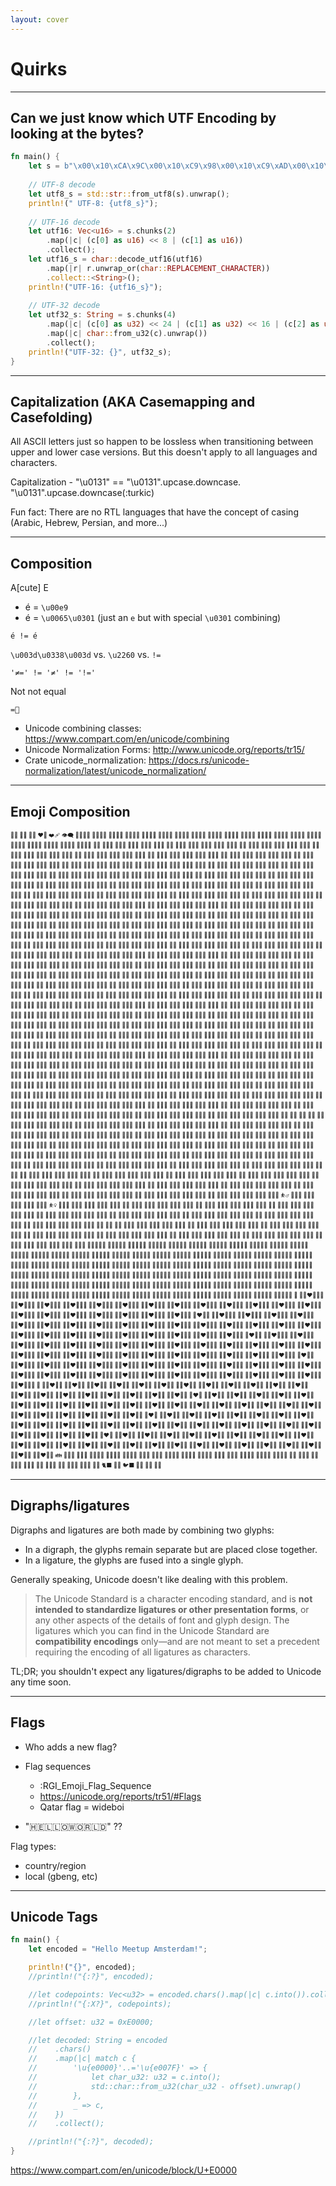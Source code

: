 ```yaml
---
layout: cover
---
```


# Quirks

---

## Can we just know which UTF Encoding by looking at the bytes?

```rust {all|1-2,23|1-6,23|1-2,8-15,23|1-2,17-23}
fn main() {
    let s = b"\x00\x10\xCA\x9C\x00\x10\xC9\x98\x00\x10\xC9\xAD\x00\x10\xC9\xAD\x00\x10\xCA\x98";
    
    // UTF-8 decode
    let utf8_s = std::str::from_utf8(s).unwrap();
    println!(" UTF-8: {utf8_s}");
    
    // UTF-16 decode
    let utf16: Vec<u16> = s.chunks(2)
        .map(|c| (c[0] as u16) << 8 | (c[1] as u16))
        .collect();
    let utf16_s = char::decode_utf16(utf16)
        .map(|r| r.unwrap_or(char::REPLACEMENT_CHARACTER))
        .collect::<String>();
    println!("UTF-16: {utf16_s}");
    
    // UTF-32 decode
    let utf32_s: String = s.chunks(4)
        .map(|c| (c[0] as u32) << 24 | (c[1] as u32) << 16 | (c[2] as u32) << 8 | (c[3] as u32))
        .map(|c| char::from_u32(c).unwrap())
        .collect();
    println!("UTF-32: {}", utf32_s);
}
```

---

## Capitalization (AKA Casemapping and Casefolding)

All ASCII letters just so happen to be lossless when transitioning between upper and lower case versions. But this doesn't apply to all languages and characters.

Capitalization - "\u0131" == "\u0131".upcase.downcase. "\u0131".upcase.downcase(:turkic)

Fun fact: There are no RTL languages that have the concept of casing (Arabic, Hebrew, Persian, and more...)

---

## Composition

A[cute] E

- é = `\u00e9`
- é = `\u0065\u0301` (just an `e` but with special `\u0301` combining)

```
é != é
```

`\u003d\u0338\u003d` vs. `\u2260` vs. `!=`

```
'≠=' != '≠' != '!='
```

Not not equal
```
=⃥
```

<footer>

- Unicode combining classes: https://www.compart.com/en/unicode/combining
- Unicode Normalization Forms: http://www.unicode.org/reports/tr15/
- Crate unicode\_normalization: https://docs.rs/unicode-normalization/latest/unicode_normalization/

</footer>

---

## Emoji Composition

<p style="font-size: 65%; line-height: 1rem;"> 😶‍🌫️ 😮‍💨 😵‍💫 ❤️‍🔥 ❤️‍🩹 👁️‍🗨️ 🫱🏻‍🫲🏼 🫱🏻‍🫲🏽 🫱🏻‍🫲🏾 🫱🏻‍🫲🏿 🫱🏼‍🫲🏻 🫱🏼‍🫲🏽 🫱🏼‍🫲🏾 🫱🏼‍🫲🏿 🫱🏽‍🫲🏻 🫱🏽‍🫲🏼 🫱🏽‍🫲🏾 🫱🏽‍🫲🏿 🫱🏾‍🫲🏻 🫱🏾‍🫲🏼 🫱🏾‍🫲🏽 🫱🏾‍🫲🏿 🫱🏿‍🫲🏻 🫱🏿‍🫲🏼 🫱🏿‍🫲🏽 🫱🏿‍🫲🏾 🧔‍♂️ 🧔🏻‍♂️ 🧔🏼‍♂️ 🧔🏽‍♂️ 🧔🏾‍♂️ 🧔🏿‍♂️ 🧔‍♀️ 🧔🏻‍♀️ 🧔🏼‍♀️ 🧔🏽‍♀️ 🧔🏾‍♀️ 🧔🏿‍♀️ 👨‍🦰 👨🏻‍🦰 👨🏼‍🦰 👨🏽‍🦰 👨🏾‍🦰 👨🏿‍🦰 👨‍🦱 👨🏻‍🦱 👨🏼‍🦱 👨🏽‍🦱 👨🏾‍🦱 👨🏿‍🦱 👨‍🦳 👨🏻‍🦳 👨🏼‍🦳 👨🏽‍🦳 👨🏾‍🦳 👨🏿‍🦳 👨‍🦲 👨🏻‍🦲 👨🏼‍🦲 👨🏽‍🦲 👨🏾‍🦲 👨🏿‍🦲 👩‍🦰 👩🏻‍🦰 👩🏼‍🦰 👩🏽‍🦰 👩🏾‍🦰 👩🏿‍🦰 🧑‍🦰 🧑🏻‍🦰 🧑🏼‍🦰 🧑🏽‍🦰 🧑🏾‍🦰 🧑🏿‍🦰 👩‍🦱 👩🏻‍🦱 👩🏼‍🦱 👩🏽‍🦱 👩🏾‍🦱 👩🏿‍🦱 🧑‍🦱 🧑🏻‍🦱 🧑🏼‍🦱 🧑🏽‍🦱 🧑🏾‍🦱 🧑🏿‍🦱 👩‍🦳 👩🏻‍🦳 👩🏼‍🦳 👩🏽‍🦳 👩🏾‍🦳 👩🏿‍🦳 🧑‍🦳 🧑🏻‍🦳 🧑🏼‍🦳 🧑🏽‍🦳 🧑🏾‍🦳 🧑🏿‍🦳 👩‍🦲 👩🏻‍🦲 👩🏼‍🦲 👩🏽‍🦲 👩🏾‍🦲 👩🏿‍🦲 🧑‍🦲 🧑🏻‍🦲 🧑🏼‍🦲 🧑🏽‍🦲 🧑🏾‍🦲 🧑🏿‍🦲 👱‍♀️ 👱🏻‍♀️ 👱🏼‍♀️ 👱🏽‍♀️ 👱🏾‍♀️ 👱🏿‍♀️ 👱‍♂️ 👱🏻‍♂️ 👱🏼‍♂️ 👱🏽‍♂️ 👱🏾‍♂️ 👱🏿‍♂️ 🙍‍♂️ 🙍🏻‍♂️ 🙍🏼‍♂️ 🙍🏽‍♂️ 🙍🏾‍♂️ 🙍🏿‍♂️ 🙍‍♀️ 🙍🏻‍♀️ 🙍🏼‍♀️ 🙍🏽‍♀️ 🙍🏾‍♀️ 🙍🏿‍♀️ 🙎‍♂️ 🙎🏻‍♂️ 🙎🏼‍♂️ 🙎🏽‍♂️ 🙎🏾‍♂️ 🙎🏿‍♂️ 🙎‍♀️ 🙎🏻‍♀️ 🙎🏼‍♀️ 🙎🏽‍♀️ 🙎🏾‍♀️ 🙎🏿‍♀️ 🙅‍♂️ 🙅🏻‍♂️ 🙅🏼‍♂️ 🙅🏽‍♂️ 🙅🏾‍♂️ 🙅🏿‍♂️ 🙅‍♀️ 🙅🏻‍♀️ 🙅🏼‍♀️ 🙅🏽‍♀️ 🙅🏾‍♀️ 🙅🏿‍♀️ 🙆‍♂️ 🙆🏻‍♂️ 🙆🏼‍♂️ 🙆🏽‍♂️ 🙆🏾‍♂️ 🙆🏿‍♂️ 🙆‍♀️ 🙆🏻‍♀️ 🙆🏼‍♀️ 🙆🏽‍♀️ 🙆🏾‍♀️ 🙆🏿‍♀️ 💁‍♂️ 💁🏻‍♂️ 💁🏼‍♂️ 💁🏽‍♂️ 💁🏾‍♂️ 💁🏿‍♂️ 💁‍♀️ 💁🏻‍♀️ 💁🏼‍♀️ 💁🏽‍♀️ 💁🏾‍♀️ 💁🏿‍♀️ 🙋‍♂️ 🙋🏻‍♂️ 🙋🏼‍♂️ 🙋🏽‍♂️ 🙋🏾‍♂️ 🙋🏿‍♂️ 🙋‍♀️ 🙋🏻‍♀️ 🙋🏼‍♀️ 🙋🏽‍♀️ 🙋🏾‍♀️ 🙋🏿‍♀️ 🧏‍♂️ 🧏🏻‍♂️ 🧏🏼‍♂️ 🧏🏽‍♂️ 🧏🏾‍♂️ 🧏🏿‍♂️ 🧏‍♀️ 🧏🏻‍♀️ 🧏🏼‍♀️ 🧏🏽‍♀️ 🧏🏾‍♀️ 🧏🏿‍♀️ 🙇‍♂️ 🙇🏻‍♂️ 🙇🏼‍♂️ 🙇🏽‍♂️ 🙇🏾‍♂️ 🙇🏿‍♂️ 🙇‍♀️ 🙇🏻‍♀️ 🙇🏼‍♀️ 🙇🏽‍♀️ 🙇🏾‍♀️ 🙇🏿‍♀️ 🤦‍♂️ 🤦🏻‍♂️ 🤦🏼‍♂️ 🤦🏽‍♂️ 🤦🏾‍♂️ 🤦🏿‍♂️ 🤦‍♀️ 🤦🏻‍♀️ 🤦🏼‍♀️ 🤦🏽‍♀️ 🤦🏾‍♀️ 🤦🏿‍♀️ 🤷‍♂️ 🤷🏻‍♂️ 🤷🏼‍♂️ 🤷🏽‍♂️ 🤷🏾‍♂️ 🤷🏿‍♂️ 🤷‍♀️ 🤷🏻‍♀️ 🤷🏼‍♀️ 🤷🏽‍♀️ 🤷🏾‍♀️ 🤷🏿‍♀️ 🧑‍⚕️ 🧑🏻‍⚕️ 🧑🏼‍⚕️ 🧑🏽‍⚕️ 🧑🏾‍⚕️ 🧑🏿‍⚕️ 👨‍⚕️ 👨🏻‍⚕️ 👨🏼‍⚕️ 👨🏽‍⚕️ 👨🏾‍⚕️ 👨🏿‍⚕️ 👩‍⚕️ 👩🏻‍⚕️ 👩🏼‍⚕️ 👩🏽‍⚕️ 👩🏾‍⚕️ 👩🏿‍⚕️ 🧑‍🎓 🧑🏻‍🎓 🧑🏼‍🎓 🧑🏽‍🎓 🧑🏾‍🎓 🧑🏿‍🎓 👨‍🎓 👨🏻‍🎓 👨🏼‍🎓 👨🏽‍🎓 👨🏾‍🎓 👨🏿‍🎓 👩‍🎓 👩🏻‍🎓 👩🏼‍🎓 👩🏽‍🎓 👩🏾‍🎓 👩🏿‍🎓 🧑‍🏫 🧑🏻‍🏫 🧑🏼‍🏫 🧑🏽‍🏫 🧑🏾‍🏫 🧑🏿‍🏫 👨‍🏫 👨🏻‍🏫 👨🏼‍🏫 👨🏽‍🏫 👨🏾‍🏫 👨🏿‍🏫 👩‍🏫 👩🏻‍🏫 👩🏼‍🏫 👩🏽‍🏫 👩🏾‍🏫 👩🏿‍🏫 🧑‍⚖️ 🧑🏻‍⚖️ 🧑🏼‍⚖️ 🧑🏽‍⚖️ 🧑🏾‍⚖️ 🧑🏿‍⚖️ 👨‍⚖️ 👨🏻‍⚖️ 👨🏼‍⚖️ 👨🏽‍⚖️ 👨🏾‍⚖️ 👨🏿‍⚖️ 👩‍⚖️ 👩🏻‍⚖️ 👩🏼‍⚖️ 👩🏽‍⚖️ 👩🏾‍⚖️ 👩🏿‍⚖️ 🧑‍🌾 🧑🏻‍🌾 🧑🏼‍🌾 🧑🏽‍🌾 🧑🏾‍🌾 🧑🏿‍🌾 👨‍🌾 👨🏻‍🌾 👨🏼‍🌾 👨🏽‍🌾 👨🏾‍🌾 👨🏿‍🌾 👩‍🌾 👩🏻‍🌾 👩🏼‍🌾 👩🏽‍🌾 👩🏾‍🌾 👩🏿‍🌾 🧑‍🍳 🧑🏻‍🍳 🧑🏼‍🍳 🧑🏽‍🍳 🧑🏾‍🍳 🧑🏿‍🍳 👨‍🍳 👨🏻‍🍳 👨🏼‍🍳 👨🏽‍🍳 👨🏾‍🍳 👨🏿‍🍳 👩‍🍳 👩🏻‍🍳 👩🏼‍🍳 👩🏽‍🍳 👩🏾‍🍳 👩🏿‍🍳 🧑‍🔧 🧑🏻‍🔧 🧑🏼‍🔧 🧑🏽‍🔧 🧑🏾‍🔧 🧑🏿‍🔧 👨‍🔧 👨🏻‍🔧 👨🏼‍🔧 👨🏽‍🔧 👨🏾‍🔧 👨🏿‍🔧 👩‍🔧 👩🏻‍🔧 👩🏼‍🔧 👩🏽‍🔧 👩🏾‍🔧 👩🏿‍🔧 🧑‍🏭 🧑🏻‍🏭 🧑🏼‍🏭 🧑🏽‍🏭 🧑🏾‍🏭 🧑🏿‍🏭 👨‍🏭 👨🏻‍🏭 👨🏼‍🏭 👨🏽‍🏭 👨🏾‍🏭 👨🏿‍🏭 👩‍🏭 👩🏻‍🏭 👩🏼‍🏭 👩🏽‍🏭 👩🏾‍🏭 👩🏿‍🏭 🧑‍💼 🧑🏻‍💼 🧑🏼‍💼 🧑🏽‍💼 🧑🏾‍💼 🧑🏿‍💼 👨‍💼 👨🏻‍💼 👨🏼‍💼 👨🏽‍💼 👨🏾‍💼 👨🏿‍💼 👩‍💼 👩🏻‍💼 👩🏼‍💼 👩🏽‍💼 👩🏾‍💼 👩🏿‍💼 🧑‍🔬 🧑🏻‍🔬 🧑🏼‍🔬 🧑🏽‍🔬 🧑🏾‍🔬 🧑🏿‍🔬 👨‍🔬 👨🏻‍🔬 👨🏼‍🔬 👨🏽‍🔬 👨🏾‍🔬 👨🏿‍🔬 👩‍🔬 👩🏻‍🔬 👩🏼‍🔬 👩🏽‍🔬 👩🏾‍🔬 👩🏿‍🔬 🧑‍💻 🧑🏻‍💻 🧑🏼‍💻 🧑🏽‍💻 🧑🏾‍💻 🧑🏿‍💻 👨‍💻 👨🏻‍💻 👨🏼‍💻 👨🏽‍💻 👨🏾‍💻 👨🏿‍💻 👩‍💻 👩🏻‍💻 👩🏼‍💻 👩🏽‍💻 👩🏾‍💻 👩🏿‍💻 🧑‍🎤 🧑🏻‍🎤 🧑🏼‍🎤 🧑🏽‍🎤 🧑🏾‍🎤 🧑🏿‍🎤 👨‍🎤 👨🏻‍🎤 👨🏼‍🎤 👨🏽‍🎤 👨🏾‍🎤 👨🏿‍🎤 👩‍🎤 👩🏻‍🎤 👩🏼‍🎤 👩🏽‍🎤 👩🏾‍🎤 👩🏿‍🎤 🧑‍🎨 🧑🏻‍🎨 🧑🏼‍🎨 🧑🏽‍🎨 🧑🏾‍🎨 🧑🏿‍🎨 👨‍🎨 👨🏻‍🎨 👨🏼‍🎨 👨🏽‍🎨 👨🏾‍🎨 👨🏿‍🎨 👩‍🎨 👩🏻‍🎨 👩🏼‍🎨 👩🏽‍🎨 👩🏾‍🎨 👩🏿‍🎨 🧑‍✈️ 🧑🏻‍✈️ 🧑🏼‍✈️ 🧑🏽‍✈️ 🧑🏾‍✈️ 🧑🏿‍✈️ 👨‍✈️ 👨🏻‍✈️ 👨🏼‍✈️ 👨🏽‍✈️ 👨🏾‍✈️ 👨🏿‍✈️ 👩‍✈️ 👩🏻‍✈️ 👩🏼‍✈️ 👩🏽‍✈️ 👩🏾‍✈️ 👩🏿‍✈️ 🧑‍🚀 🧑🏻‍🚀 🧑🏼‍🚀 🧑🏽‍🚀 🧑🏾‍🚀 🧑🏿‍🚀 👨‍🚀 👨🏻‍🚀 👨🏼‍🚀 👨🏽‍🚀 👨🏾‍🚀 👨🏿‍🚀 👩‍🚀 👩🏻‍🚀 👩🏼‍🚀 👩🏽‍🚀 👩🏾‍🚀 👩🏿‍🚀 🧑‍🚒 🧑🏻‍🚒 🧑🏼‍🚒 🧑🏽‍🚒 🧑🏾‍🚒 🧑🏿‍🚒 👨‍🚒 👨🏻‍🚒 👨🏼‍🚒 👨🏽‍🚒 👨🏾‍🚒 👨🏿‍🚒 👩‍🚒 👩🏻‍🚒 👩🏼‍🚒 👩🏽‍🚒 👩🏾‍🚒 👩🏿‍🚒 👮‍♂️ 👮🏻‍♂️ 👮🏼‍♂️ 👮🏽‍♂️ 👮🏾‍♂️ 👮🏿‍♂️ 👮‍♀️ 👮🏻‍♀️ 👮🏼‍♀️ 👮🏽‍♀️ 👮🏾‍♀️ 👮🏿‍♀️ 🕵️‍♂️ 🕵🏻‍♂️ 🕵🏼‍♂️ 🕵🏽‍♂️ 🕵🏾‍♂️ 🕵🏿‍♂️ 🕵️‍♀️ 🕵🏻‍♀️ 🕵🏼‍♀️ 🕵🏽‍♀️ 🕵🏾‍♀️ 🕵🏿‍♀️ 💂‍♂️ 💂🏻‍♂️ 💂🏼‍♂️ 💂🏽‍♂️ 💂🏾‍♂️ 💂🏿‍♂️ 💂‍♀️ 💂🏻‍♀️ 💂🏼‍♀️ 💂🏽‍♀️ 💂🏾‍♀️ 💂🏿‍♀️ 👷‍♂️ 👷🏻‍♂️ 👷🏼‍♂️ 👷🏽‍♂️ 👷🏾‍♂️ 👷🏿‍♂️ 👷‍♀️ 👷🏻‍♀️ 👷🏼‍♀️ 👷🏽‍♀️ 👷🏾‍♀️ 👷🏿‍♀️ 👳‍♂️ 👳🏻‍♂️ 👳🏼‍♂️ 👳🏽‍♂️ 👳🏾‍♂️ 👳🏿‍♂️ 👳‍♀️ 👳🏻‍♀️ 👳🏼‍♀️ 👳🏽‍♀️ 👳🏾‍♀️ 👳🏿‍♀️ 🤵‍♂️ 🤵🏻‍♂️ 🤵🏼‍♂️ 🤵🏽‍♂️ 🤵🏾‍♂️ 🤵🏿‍♂️ 🤵‍♀️ 🤵🏻‍♀️ 🤵🏼‍♀️ 🤵🏽‍♀️ 🤵🏾‍♀️ 🤵🏿‍♀️ 👰‍♂️ 👰🏻‍♂️ 👰🏼‍♂️ 👰🏽‍♂️ 👰🏾‍♂️ 👰🏿‍♂️ 👰‍♀️ 👰🏻‍♀️ 👰🏼‍♀️ 👰🏽‍♀️ 👰🏾‍♀️ 👰🏿‍♀️ 👩‍🍼 👩🏻‍🍼 👩🏼‍🍼 👩🏽‍🍼 👩🏾‍🍼 👩🏿‍🍼 👨‍🍼 👨🏻‍🍼 👨🏼‍🍼 👨🏽‍🍼 👨🏾‍🍼 👨🏿‍🍼 🧑‍🍼 🧑🏻‍🍼 🧑🏼‍🍼 🧑🏽‍🍼 🧑🏾‍🍼 🧑🏿‍🍼 🧑‍🎄 🧑🏻‍🎄 🧑🏼‍🎄 🧑🏽‍🎄 🧑🏾‍🎄 🧑🏿‍🎄 🦸‍♂️ 🦸🏻‍♂️ 🦸🏼‍♂️ 🦸🏽‍♂️ 🦸🏾‍♂️ 🦸🏿‍♂️ 🦸‍♀️ 🦸🏻‍♀️ 🦸🏼‍♀️ 🦸🏽‍♀️ 🦸🏾‍♀️ 🦸🏿‍♀️ 🦹‍♂️ 🦹🏻‍♂️ 🦹🏼‍♂️ 🦹🏽‍♂️ 🦹🏾‍♂️ 🦹🏿‍♂️ 🦹‍♀️ 🦹🏻‍♀️ 🦹🏼‍♀️ 🦹🏽‍♀️ 🦹🏾‍♀️ 🦹🏿‍♀️ 🧙‍♂️ 🧙🏻‍♂️ 🧙🏼‍♂️ 🧙🏽‍♂️ 🧙🏾‍♂️ 🧙🏿‍♂️ 🧙‍♀️ 🧙🏻‍♀️ 🧙🏼‍♀️ 🧙🏽‍♀️ 🧙🏾‍♀️ 🧙🏿‍♀️ 🧚‍♂️ 🧚🏻‍♂️ 🧚🏼‍♂️ 🧚🏽‍♂️ 🧚🏾‍♂️ 🧚🏿‍♂️ 🧚‍♀️ 🧚🏻‍♀️ 🧚🏼‍♀️ 🧚🏽‍♀️ 🧚🏾‍♀️ 🧚🏿‍♀️ 🧛‍♂️ 🧛🏻‍♂️ 🧛🏼‍♂️ 🧛🏽‍♂️ 🧛🏾‍♂️ 🧛🏿‍♂️ 🧛‍♀️ 🧛🏻‍♀️ 🧛🏼‍♀️ 🧛🏽‍♀️ 🧛🏾‍♀️ 🧛🏿‍♀️ 🧜‍♂️ 🧜🏻‍♂️ 🧜🏼‍♂️ 🧜🏽‍♂️ 🧜🏾‍♂️ 🧜🏿‍♂️ 🧜‍♀️ 🧜🏻‍♀️ 🧜🏼‍♀️ 🧜🏽‍♀️ 🧜🏾‍♀️ 🧜🏿‍♀️ 🧝‍♂️ 🧝🏻‍♂️ 🧝🏼‍♂️ 🧝🏽‍♂️ 🧝🏾‍♂️ 🧝🏿‍♂️ 🧝‍♀️ 🧝🏻‍♀️ 🧝🏼‍♀️ 🧝🏽‍♀️ 🧝🏾‍♀️ 🧝🏿‍♀️ 🧞‍♂️ 🧞‍♀️ 🧟‍♂️ 🧟‍♀️ 💆‍♂️ 💆🏻‍♂️ 💆🏼‍♂️ 💆🏽‍♂️ 💆🏾‍♂️ 💆🏿‍♂️ 💆‍♀️ 💆🏻‍♀️ 💆🏼‍♀️ 💆🏽‍♀️ 💆🏾‍♀️ 💆🏿‍♀️ 💇‍♂️ 💇🏻‍♂️ 💇🏼‍♂️ 💇🏽‍♂️ 💇🏾‍♂️ 💇🏿‍♂️ 💇‍♀️ 💇🏻‍♀️ 💇🏼‍♀️ 💇🏽‍♀️ 💇🏾‍♀️ 💇🏿‍♀️ 🚶‍♂️ 🚶🏻‍♂️ 🚶🏼‍♂️ 🚶🏽‍♂️ 🚶🏾‍♂️ 🚶🏿‍♂️ 🚶‍♀️ 🚶🏻‍♀️ 🚶🏼‍♀️ 🚶🏽‍♀️ 🚶🏾‍♀️ 🚶🏿‍♀️ 🧍‍♂️ 🧍🏻‍♂️ 🧍🏼‍♂️ 🧍🏽‍♂️ 🧍🏾‍♂️ 🧍🏿‍♂️ 🧍‍♀️ 🧍🏻‍♀️ 🧍🏼‍♀️ 🧍🏽‍♀️ 🧍🏾‍♀️ 🧍🏿‍♀️ 🧎‍♂️ 🧎🏻‍♂️ 🧎🏼‍♂️ 🧎🏽‍♂️ 🧎🏾‍♂️ 🧎🏿‍♂️ 🧎‍♀️ 🧎🏻‍♀️ 🧎🏼‍♀️ 🧎🏽‍♀️ 🧎🏾‍♀️ 🧎🏿‍♀️ 🧑‍🦯 🧑🏻‍🦯 🧑🏼‍🦯 🧑🏽‍🦯 🧑🏾‍🦯 🧑🏿‍🦯 👨‍🦯 👨🏻‍🦯 👨🏼‍🦯 👨🏽‍🦯 👨🏾‍🦯 👨🏿‍🦯 👩‍🦯 👩🏻‍🦯 👩🏼‍🦯 👩🏽‍🦯 👩🏾‍🦯 👩🏿‍🦯 🧑‍🦼 🧑🏻‍🦼 🧑🏼‍🦼 🧑🏽‍🦼 🧑🏾‍🦼 🧑🏿‍🦼 👨‍🦼 👨🏻‍🦼 👨🏼‍🦼 👨🏽‍🦼 👨🏾‍🦼 👨🏿‍🦼 👩‍🦼 👩🏻‍🦼 👩🏼‍🦼 👩🏽‍🦼 👩🏾‍🦼 👩🏿‍🦼 🧑‍🦽 🧑🏻‍🦽 🧑🏼‍🦽 🧑🏽‍🦽 🧑🏾‍🦽 🧑🏿‍🦽 👨‍🦽 👨🏻‍🦽 👨🏼‍🦽 👨🏽‍🦽 👨🏾‍🦽 👨🏿‍🦽 👩‍🦽 👩🏻‍🦽 👩🏼‍🦽 👩🏽‍🦽 👩🏾‍🦽 👩🏿‍🦽 🏃‍♂️ 🏃🏻‍♂️ 🏃🏼‍♂️ 🏃🏽‍♂️ 🏃🏾‍♂️ 🏃🏿‍♂️ 🏃‍♀️ 🏃🏻‍♀️ 🏃🏼‍♀️ 🏃🏽‍♀️ 🏃🏾‍♀️ 🏃🏿‍♀️ 👯‍♂️ 👯‍♀️ 🧖‍♂️ 🧖🏻‍♂️ 🧖🏼‍♂️ 🧖🏽‍♂️ 🧖🏾‍♂️ 🧖🏿‍♂️ 🧖‍♀️ 🧖🏻‍♀️ 🧖🏼‍♀️ 🧖🏽‍♀️ 🧖🏾‍♀️ 🧖🏿‍♀️ 🧗‍♂️ 🧗🏻‍♂️ 🧗🏼‍♂️ 🧗🏽‍♂️ 🧗🏾‍♂️ 🧗🏿‍♂️ 🧗‍♀️ 🧗🏻‍♀️ 🧗🏼‍♀️ 🧗🏽‍♀️ 🧗🏾‍♀️ 🧗🏿‍♀️ 🏌️‍♂️ 🏌🏻‍♂️ 🏌🏼‍♂️ 🏌🏽‍♂️ 🏌🏾‍♂️ 🏌🏿‍♂️ 🏌️‍♀️ 🏌🏻‍♀️ 🏌🏼‍♀️ 🏌🏽‍♀️ 🏌🏾‍♀️ 🏌🏿‍♀️ 🏄‍♂️ 🏄🏻‍♂️ 🏄🏼‍♂️ 🏄🏽‍♂️ 🏄🏾‍♂️ 🏄🏿‍♂️ 🏄‍♀️ 🏄🏻‍♀️ 🏄🏼‍♀️ 🏄🏽‍♀️ 🏄🏾‍♀️ 🏄🏿‍♀️ 🚣‍♂️ 🚣🏻‍♂️ 🚣🏼‍♂️ 🚣🏽‍♂️ 🚣🏾‍♂️ 🚣🏿‍♂️ 🚣‍♀️ 🚣🏻‍♀️ 🚣🏼‍♀️ 🚣🏽‍♀️ 🚣🏾‍♀️ 🚣🏿‍♀️ 🏊‍♂️ 🏊🏻‍♂️ 🏊🏼‍♂️ 🏊🏽‍♂️ 🏊🏾‍♂️ 🏊🏿‍♂️ 🏊‍♀️ 🏊🏻‍♀️ 🏊🏼‍♀️ 🏊🏽‍♀️ 🏊🏾‍♀️ 🏊🏿‍♀️ ⛹️‍♂️ ⛹🏻‍♂️ ⛹🏼‍♂️ ⛹🏽‍♂️ ⛹🏾‍♂️ ⛹🏿‍♂️ ⛹️‍♀️ ⛹🏻‍♀️ ⛹🏼‍♀️ ⛹🏽‍♀️ ⛹🏾‍♀️ ⛹🏿‍♀️ 🏋️‍♂️ 🏋🏻‍♂️ 🏋🏼‍♂️ 🏋🏽‍♂️ 🏋🏾‍♂️ 🏋🏿‍♂️ 🏋️‍♀️ 🏋🏻‍♀️ 🏋🏼‍♀️ 🏋🏽‍♀️ 🏋🏾‍♀️ 🏋🏿‍♀️ 🚴‍♂️ 🚴🏻‍♂️ 🚴🏼‍♂️ 🚴🏽‍♂️ 🚴🏾‍♂️ 🚴🏿‍♂️ 🚴‍♀️ 🚴🏻‍♀️ 🚴🏼‍♀️ 🚴🏽‍♀️ 🚴🏾‍♀️ 🚴🏿‍♀️ 🚵‍♂️ 🚵🏻‍♂️ 🚵🏼‍♂️ 🚵🏽‍♂️ 🚵🏾‍♂️ 🚵🏿‍♂️ 🚵‍♀️ 🚵🏻‍♀️ 🚵🏼‍♀️ 🚵🏽‍♀️ 🚵🏾‍♀️ 🚵🏿‍♀️ 🤸‍♂️ 🤸🏻‍♂️ 🤸🏼‍♂️ 🤸🏽‍♂️ 🤸🏾‍♂️ 🤸🏿‍♂️ 🤸‍♀️ 🤸🏻‍♀️ 🤸🏼‍♀️ 🤸🏽‍♀️ 🤸🏾‍♀️ 🤸🏿‍♀️ 🤼‍♂️ 🤼‍♀️ 🤽‍♂️ 🤽🏻‍♂️ 🤽🏼‍♂️ 🤽🏽‍♂️ 🤽🏾‍♂️ 🤽🏿‍♂️ 🤽‍♀️ 🤽🏻‍♀️ 🤽🏼‍♀️ 🤽🏽‍♀️ 🤽🏾‍♀️ 🤽🏿‍♀️ 🤾‍♂️ 🤾🏻‍♂️ 🤾🏼‍♂️ 🤾🏽‍♂️ 🤾🏾‍♂️ 🤾🏿‍♂️ 🤾‍♀️ 🤾🏻‍♀️ 🤾🏼‍♀️ 🤾🏽‍♀️ 🤾🏾‍♀️ 🤾🏿‍♀️ 🤹‍♂️ 🤹🏻‍♂️ 🤹🏼‍♂️ 🤹🏽‍♂️ 🤹🏾‍♂️ 🤹🏿‍♂️ 🤹‍♀️ 🤹🏻‍♀️ 🤹🏼‍♀️ 🤹🏽‍♀️ 🤹🏾‍♀️ 🤹🏿‍♀️ 🧘‍♂️ 🧘🏻‍♂️ 🧘🏼‍♂️ 🧘🏽‍♂️ 🧘🏾‍♂️ 🧘🏿‍♂️ 🧘‍♀️ 🧘🏻‍♀️ 🧘🏼‍♀️ 🧘🏽‍♀️ 🧘🏾‍♀️ 🧘🏿‍♀️ 🧑‍🤝‍🧑 🧑🏻‍🤝‍🧑🏻 🧑🏻‍🤝‍🧑🏼 🧑🏻‍🤝‍🧑🏽 🧑🏻‍🤝‍🧑🏾 🧑🏻‍🤝‍🧑🏿 🧑🏼‍🤝‍🧑🏻 🧑🏼‍🤝‍🧑🏼 🧑🏼‍🤝‍🧑🏽 🧑🏼‍🤝‍🧑🏾 🧑🏼‍🤝‍🧑🏿 🧑🏽‍🤝‍🧑🏻 🧑🏽‍🤝‍🧑🏼 🧑🏽‍🤝‍🧑🏽 🧑🏽‍🤝‍🧑🏾 🧑🏽‍🤝‍🧑🏿 🧑🏾‍🤝‍🧑🏻 🧑🏾‍🤝‍🧑🏼 🧑🏾‍🤝‍🧑🏽 🧑🏾‍🤝‍🧑🏾 🧑🏾‍🤝‍🧑🏿 🧑🏿‍🤝‍🧑🏻 🧑🏿‍🤝‍🧑🏼 🧑🏿‍🤝‍🧑🏽 🧑🏿‍🤝‍🧑🏾 🧑🏿‍🤝‍🧑🏿 👩🏻‍🤝‍👩🏼 👩🏻‍🤝‍👩🏽 👩🏻‍🤝‍👩🏾 👩🏻‍🤝‍👩🏿 👩🏼‍🤝‍👩🏻 👩🏼‍🤝‍👩🏽 👩🏼‍🤝‍👩🏾 👩🏼‍🤝‍👩🏿 👩🏽‍🤝‍👩🏻 👩🏽‍🤝‍👩🏼 👩🏽‍🤝‍👩🏾 👩🏽‍🤝‍👩🏿 👩🏾‍🤝‍👩🏻 👩🏾‍🤝‍👩🏼 👩🏾‍🤝‍👩🏽 👩🏾‍🤝‍👩🏿 👩🏿‍🤝‍👩🏻 👩🏿‍🤝‍👩🏼 👩🏿‍🤝‍👩🏽 👩🏿‍🤝‍👩🏾 👩🏻‍🤝‍👨🏼 👩🏻‍🤝‍👨🏽 👩🏻‍🤝‍👨🏾 👩🏻‍🤝‍👨🏿 👩🏼‍🤝‍👨🏻 👩🏼‍🤝‍👨🏽 👩🏼‍🤝‍👨🏾 👩🏼‍🤝‍👨🏿 👩🏽‍🤝‍👨🏻 👩🏽‍🤝‍👨🏼 👩🏽‍🤝‍👨🏾 👩🏽‍🤝‍👨🏿 👩🏾‍🤝‍👨🏻 👩🏾‍🤝‍👨🏼 👩🏾‍🤝‍👨🏽 👩🏾‍🤝‍👨🏿 👩🏿‍🤝‍👨🏻 👩🏿‍🤝‍👨🏼 👩🏿‍🤝‍👨🏽 👩🏿‍🤝‍👨🏾 👨🏻‍🤝‍👨🏼 👨🏻‍🤝‍👨🏽 👨🏻‍🤝‍👨🏾 👨🏻‍🤝‍👨🏿 👨🏼‍🤝‍👨🏻 👨🏼‍🤝‍👨🏽 👨🏼‍🤝‍👨🏾 👨🏼‍🤝‍👨🏿 👨🏽‍🤝‍👨🏻 👨🏽‍🤝‍👨🏼 👨🏽‍🤝‍👨🏾 👨🏽‍🤝‍👨🏿 👨🏾‍🤝‍👨🏻 👨🏾‍🤝‍👨🏼 👨🏾‍🤝‍👨🏽 👨🏾‍🤝‍👨🏿 👨🏿‍🤝‍👨🏻 👨🏿‍🤝‍👨🏼 👨🏿‍🤝‍👨🏽 👨🏿‍🤝‍👨🏾 💏 🧑🏻‍❤️‍💋‍🧑🏼 🧑🏻‍❤️‍💋‍🧑🏽 🧑🏻‍❤️‍💋‍🧑🏾 🧑🏻‍❤️‍💋‍🧑🏿 🧑🏼‍❤️‍💋‍🧑🏻 🧑🏼‍❤️‍💋‍🧑🏽 🧑🏼‍❤️‍💋‍🧑🏾 🧑🏼‍❤️‍💋‍🧑🏿 🧑🏽‍❤️‍💋‍🧑🏻 🧑🏽‍❤️‍💋‍🧑🏼 🧑🏽‍❤️‍💋‍🧑🏾 🧑🏽‍❤️‍💋‍🧑🏿 🧑🏾‍❤️‍💋‍🧑🏻 🧑🏾‍❤️‍💋‍🧑🏼 🧑🏾‍❤️‍💋‍🧑🏽 🧑🏾‍❤️‍💋‍🧑🏿 🧑🏿‍❤️‍💋‍🧑🏻 🧑🏿‍❤️‍💋‍🧑🏼 🧑🏿‍❤️‍💋‍🧑🏽 🧑🏿‍❤️‍💋‍🧑🏾 👩‍❤️‍💋‍👨 👩🏻‍❤️‍💋‍👨🏻 👩🏻‍❤️‍💋‍👨🏼 👩🏻‍❤️‍💋‍👨🏽 👩🏻‍❤️‍💋‍👨🏾 👩🏻‍❤️‍💋‍👨🏿 👩🏼‍❤️‍💋‍👨🏻 👩🏼‍❤️‍💋‍👨🏼 👩🏼‍❤️‍💋‍👨🏽 👩🏼‍❤️‍💋‍👨🏾 👩🏼‍❤️‍💋‍👨🏿 👩🏽‍❤️‍💋‍👨🏻 👩🏽‍❤️‍💋‍👨🏼 👩🏽‍❤️‍💋‍👨🏽 👩🏽‍❤️‍💋‍👨🏾 👩🏽‍❤️‍💋‍👨🏿 👩🏾‍❤️‍💋‍👨🏻 👩🏾‍❤️‍💋‍👨🏼 👩🏾‍❤️‍💋‍👨🏽 👩🏾‍❤️‍💋‍👨🏾 👩🏾‍❤️‍💋‍👨🏿 👩🏿‍❤️‍💋‍👨🏻 👩🏿‍❤️‍💋‍👨🏼 👩🏿‍❤️‍💋‍👨🏽 👩🏿‍❤️‍💋‍👨🏾 👩🏿‍❤️‍💋‍👨🏿 👨‍❤️‍💋‍👨 👨🏻‍❤️‍💋‍👨🏻 👨🏻‍❤️‍💋‍👨🏼 👨🏻‍❤️‍💋‍👨🏽 👨🏻‍❤️‍💋‍👨🏾 👨🏻‍❤️‍💋‍👨🏿 👨🏼‍❤️‍💋‍👨🏻 👨🏼‍❤️‍💋‍👨🏼 👨🏼‍❤️‍💋‍👨🏽 👨🏼‍❤️‍💋‍👨🏾 👨🏼‍❤️‍💋‍👨🏿 👨🏽‍❤️‍💋‍👨🏻 👨🏽‍❤️‍💋‍👨🏼 👨🏽‍❤️‍💋‍👨🏽 👨🏽‍❤️‍💋‍👨🏾 👨🏽‍❤️‍💋‍👨🏿 👨🏾‍❤️‍💋‍👨🏻 👨🏾‍❤️‍💋‍👨🏼 👨🏾‍❤️‍💋‍👨🏽 👨🏾‍❤️‍💋‍👨🏾 👨🏾‍❤️‍💋‍👨🏿 👨🏿‍❤️‍💋‍👨🏻 👨🏿‍❤️‍💋‍👨🏼 👨🏿‍❤️‍💋‍👨🏽 👨🏿‍❤️‍💋‍👨🏾 👨🏿‍❤️‍💋‍👨🏿 👩‍❤️‍💋‍👩 👩🏻‍❤️‍💋‍👩🏻 👩🏻‍❤️‍💋‍👩🏼 👩🏻‍❤️‍💋‍👩🏽 👩🏻‍❤️‍💋‍👩🏾 👩🏻‍❤️‍💋‍👩🏿 👩🏼‍❤️‍💋‍👩🏻 👩🏼‍❤️‍💋‍👩🏼 👩🏼‍❤️‍💋‍👩🏽 👩🏼‍❤️‍💋‍👩🏾 👩🏼‍❤️‍💋‍👩🏿 👩🏽‍❤️‍💋‍👩🏻 👩🏽‍❤️‍💋‍👩🏼 👩🏽‍❤️‍💋‍👩🏽 👩🏽‍❤️‍💋‍👩🏾 👩🏽‍❤️‍💋‍👩🏿 👩🏾‍❤️‍💋‍👩🏻 👩🏾‍❤️‍💋‍👩🏼 👩🏾‍❤️‍💋‍👩🏽 👩🏾‍❤️‍💋‍👩🏾 👩🏾‍❤️‍💋‍👩🏿 👩🏿‍❤️‍💋‍👩🏻 👩🏿‍❤️‍💋‍👩🏼 👩🏿‍❤️‍💋‍👩🏽 👩🏿‍❤️‍💋‍👩🏾 👩🏿‍❤️‍💋‍👩🏿 💑 🧑🏻‍❤️‍🧑🏼 🧑🏻‍❤️‍🧑🏽 🧑🏻‍❤️‍🧑🏾 🧑🏻‍❤️‍🧑🏿 🧑🏼‍❤️‍🧑🏻 🧑🏼‍❤️‍🧑🏽 🧑🏼‍❤️‍🧑🏾 🧑🏼‍❤️‍🧑🏿 🧑🏽‍❤️‍🧑🏻 🧑🏽‍❤️‍🧑🏼 🧑🏽‍❤️‍🧑🏾 🧑🏽‍❤️‍🧑🏿 🧑🏾‍❤️‍🧑🏻 🧑🏾‍❤️‍🧑🏼 🧑🏾‍❤️‍🧑🏽 🧑🏾‍❤️‍🧑🏿 🧑🏿‍❤️‍🧑🏻 🧑🏿‍❤️‍🧑🏼 🧑🏿‍❤️‍🧑🏽 🧑🏿‍❤️‍🧑🏾 👩‍❤️‍👨 👩🏻‍❤️‍👨🏻 👩🏻‍❤️‍👨🏼 👩🏻‍❤️‍👨🏽 👩🏻‍❤️‍👨🏾 👩🏻‍❤️‍👨🏿 👩🏼‍❤️‍👨🏻 👩🏼‍❤️‍👨🏼 👩🏼‍❤️‍👨🏽 👩🏼‍❤️‍👨🏾 👩🏼‍❤️‍👨🏿 👩🏽‍❤️‍👨🏻 👩🏽‍❤️‍👨🏼 👩🏽‍❤️‍👨🏽 👩🏽‍❤️‍👨🏾 👩🏽‍❤️‍👨🏿 👩🏾‍❤️‍👨🏻 👩🏾‍❤️‍👨🏼 👩🏾‍❤️‍👨🏽 👩🏾‍❤️‍👨🏾 👩🏾‍❤️‍👨🏿 👩🏿‍❤️‍👨🏻 👩🏿‍❤️‍👨🏼 👩🏿‍❤️‍👨🏽 👩🏿‍❤️‍👨🏾 👩🏿‍❤️‍👨🏿 👨‍❤️‍👨 👨🏻‍❤️‍👨🏻 👨🏻‍❤️‍👨🏼 👨🏻‍❤️‍👨🏽 👨🏻‍❤️‍👨🏾 👨🏻‍❤️‍👨🏿 👨🏼‍❤️‍👨🏻 👨🏼‍❤️‍👨🏼 👨🏼‍❤️‍👨🏽 👨🏼‍❤️‍👨🏾 👨🏼‍❤️‍👨🏿 👨🏽‍❤️‍👨🏻 👨🏽‍❤️‍👨🏼 👨🏽‍❤️‍👨🏽 👨🏽‍❤️‍👨🏾 👨🏽‍❤️‍👨🏿 👨🏾‍❤️‍👨🏻 👨🏾‍❤️‍👨🏼 👨🏾‍❤️‍👨🏽 👨🏾‍❤️‍👨🏾 👨🏾‍❤️‍👨🏿 👨🏿‍❤️‍👨🏻 👨🏿‍❤️‍👨🏼 👨🏿‍❤️‍👨🏽 👨🏿‍❤️‍👨🏾 👨🏿‍❤️‍👨🏿 👩‍❤️‍👩 👩🏻‍❤️‍👩🏻 👩🏻‍❤️‍👩🏼 👩🏻‍❤️‍👩🏽 👩🏻‍❤️‍👩🏾 👩🏻‍❤️‍👩🏿 👩🏼‍❤️‍👩🏻 👩🏼‍❤️‍👩🏼 👩🏼‍❤️‍👩🏽 👩🏼‍❤️‍👩🏾 👩🏼‍❤️‍👩🏿 👩🏽‍❤️‍👩🏻 👩🏽‍❤️‍👩🏼 👩🏽‍❤️‍👩🏽 👩🏽‍❤️‍👩🏾 👩🏽‍❤️‍👩🏿 👩🏾‍❤️‍👩🏻 👩🏾‍❤️‍👩🏼 👩🏾‍❤️‍👩🏽 👩🏾‍❤️‍👩🏾 👩🏾‍❤️‍👩🏿 👩🏿‍❤️‍👩🏻 👩🏿‍❤️‍👩🏼 👩🏿‍❤️‍👩🏽 👩🏿‍❤️‍👩🏾 👩🏿‍❤️‍👩🏿 👪 👨‍👩‍👦 👨‍👩‍👧 👨‍👩‍👧‍👦 👨‍👩‍👦‍👦 👨‍👩‍👧‍👧 👨‍👨‍👦 👨‍👨‍👧 👨‍👨‍👧‍👦 👨‍👨‍👦‍👦 👨‍👨‍👧‍👧 👩‍👩‍👦 👩‍👩‍👧 👩‍👩‍👧‍👦 👩‍👩‍👦‍👦 👩‍👩‍👧‍👧 👨‍👦 👨‍👦‍👦 👨‍👧 👨‍👧‍👦 👨‍👧‍👧 👩‍👦 👩‍👦‍👦 👩‍👧 👩‍👧‍👦 👩‍👧‍👧 🐕‍🦺 🐈‍⬛ 🐻‍❄️ 🐦‍⬛ 🏳️‍🌈 🏳️‍⚧️ 🏴‍☠️ </p>

<!--
Full reference: https://unicode.org/Public/emoji/15.0/
ZJW: zwidje https://unicode.org/emoji/charts/emoji-zwj-sequences.html
-->

---

## Digraphs/ligatures

Digraphs and ligatures are both made by combining two glyphs:

- In a digraph, the glyphs remain separate but are placed close together.
- In a ligature, the glyphs are fused into a single glyph.

Generally speaking, Unicode doesn't like dealing with this problem.

> The Unicode Standard is a character encoding standard, and is **not intended to standardize ligatures or other presentation forms**, or any other aspects of the details of font and glyph design. The ligatures which you can find in the Unicode Standard are **compatibility encodings** only—and are not meant to set a precedent requiring the encoding of all ligatures as characters.

TL;DR; you shouldn't expect any ligatures/digraphs to be added to Unicode any time soon.


<!--
http://unicode.org/faq/ligature_digraph.html
-->

---

## Flags

- Who adds a new flag?
- Flag sequences
  - :RGI_Emoji_Flag_Sequence
  - https://unicode.org/reports/tr51/#Flags
  - Qatar flag = wideboi

- "🇭🇪🇱🇱🇴🇼🇴🇷🇱🇩" ??


Flag types:
- country/region
- local (gbeng, etc)

---

## Unicode Tags

```rust
fn main() {
    let encoded = "Hello󠀠󠁒󠁵󠁳󠁴 Meetup Amsterdam!";

    println!("{}", encoded);
    //println!("{:?}", encoded);

    //let codepoints: Vec<u32> = encoded.chars().map(|c| c.into()).collect();
    //println!("{:X?}", codepoints);

    //let offset: u32 = 0xE0000;

    //let decoded: String = encoded
    //    .chars()
    //    .map(|c| match c {
    //        '\u{e0000}'..='\u{e007F}' => {
    //            let char_u32: u32 = c.into();
    //            std::char::from_u32(char_u32 - offset).unwrap()
    //        },
    //        _ => c,
    //    })
    //    .collect();

    //println!("{:?}", decoded);
}
```

https://www.compart.com/en/unicode/block/U+E0000

<!--
Unicode tags: https://en.wikipedia.org/wiki/Tags_(Unicode_block)
\uE0001-\uE007F
-->
